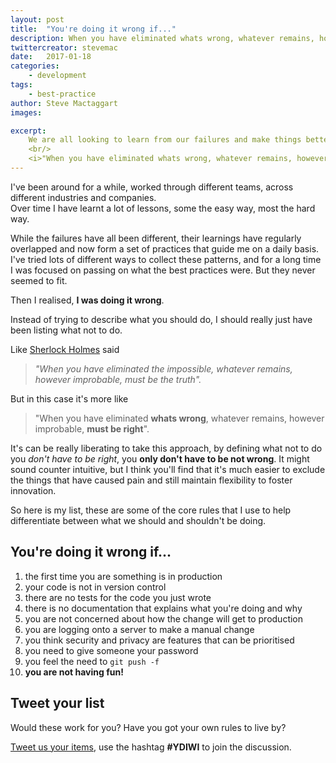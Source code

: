 ```yaml
---
layout: post
title:  "You're doing it wrong if..."
description: When you have eliminated whats wrong, whatever remains, however improbable, must be right.
twittercreator: stevemac
date:   2017-01-18
categories:
    - development
tags:
    - best-practice
author: Steve Mactaggart
images:

excerpt:
    We are all looking to learn from our failures and make things better, but sometimes it better to communicate what is right by eliminating what is wrong.<br/>
    <br/>
    <i>"When you have eliminated whats wrong, whatever remains, however improbable, must be right".</i>
---
```


I've been around for a while, worked through different teams, across different industries and companies.  
Over time I have learnt a lot of lessons, some the easy way, most the hard way.

While the failures have all been different, their learnings have regularly overlapped and now form a set of practices that guide me on a daily basis. I've tried lots of different ways to collect these patterns, and for a long time I was focused on passing on what the best practices were.  But they never seemed to fit.

Then I realised, **I was doing it wrong**.  

Instead of trying to describe what you should do, I should really just have been listing what not to do.

Like [Sherlock Holmes](https://en.wikipedia.org/wiki/Sherlock_Holmes) said

> _"When you have eliminated the impossible, whatever remains, however improbable, must be the truth"._

But in this case it's more like

> "When you have eliminated **whats wrong**, whatever remains, however improbable, **must be right**".

It's can be really liberating to take this approach, by defining what not to do you _don't have to be right_, you __only don't have to be not wrong__.  It might sound counter intuitive, but I think you'll find that it's much easier to exclude the things that have caused pain and still maintain flexibility to foster innovation.

So here is my list, these are some of the core rules that I use to help differentiate between what we should and shouldn't be doing.

## You're doing it wrong if...

1. the first time you are something is in production
1. your code is not in version control
1. there are no tests for the code you just wrote
1. there is no documentation that explains what you're doing and why
1. you are not concerned about how the change will get to production
1. you are logging onto a server to make a manual change
1. you think security and privacy are features that can be prioritised
1. you need to give someone your password
1. you feel the need to `git push -f`
1. **you are not having fun!**


## Tweet your list

Would these work for you?  Have you got your own rules to live by?

[Tweet us your items](https://twitter.com/#YDIWI), use the hashtag **#YDIWI** to join the discussion.
